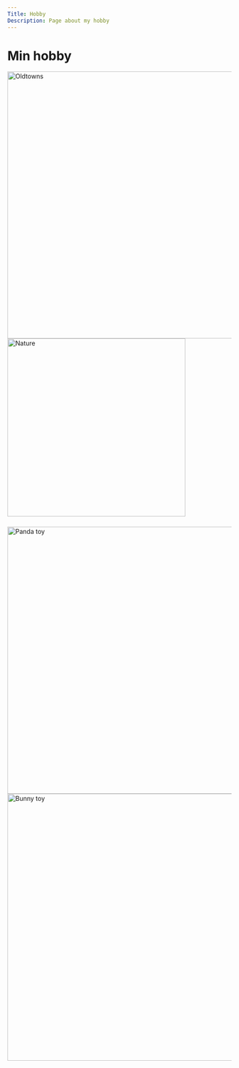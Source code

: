 ```yaml
---
Title: Hobby
Description: Page about my hobby
---
```


# Min hobby

<img src="../portfolio/assets/img/oldtown.jpg" alt="Oldtowns" width="600">

<img src="../portfolio/assets/img/nature.jpg" alt="Nature" width="400">

###

<img src="../portfolio/assets/img/panda.jpg" alt="Panda toy" width="600">

<img src="../portfolio/assets/img/bunny.jpg" alt="Bunny toy" width="600">
